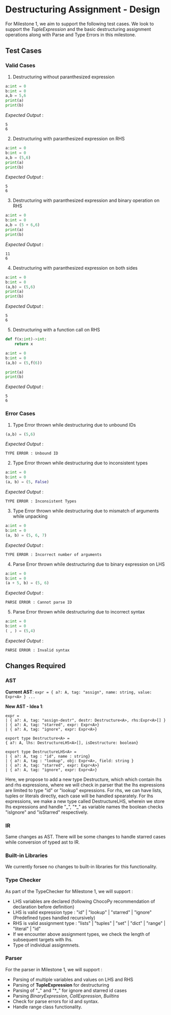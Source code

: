 # Destructuring Assignment - Design

For Milestone 1, we aim to support the following test cases. We look to support the *TupleExpression* and the basic destructuring assignment operations along with Parse and Type Errors in this milestone.

## Test Cases

### Valid Cases

1. Destructuring without paranthesized expression

```python
a:int = 0
b:int = 0
a,b = 5,6
print(a)
print(b)
```

_Expected Output_ : 
```
5
6
```

2. Destructuring with paranthesized expression on RHS


```python
a:int = 0
b:int = 0
a,b = (5,6)
print(a)
print(b)
```

_Expected Output_ : 
```
5
6
```

3. Destructuring with paranthesized expression and binary operation on RHS

```python
a:int = 0
b:int = 0
a,b = (5 + 6,6)
print(a)
print(b)
```

_Expected Output_ : 
```
11
6
```

4. Destructuring with paranthesized expression on both sides

```python
a:int = 0
b:int = 0
(a,b) = (5,6)
print(a)
print(b)
```

_Expected Output_ : 
```
5
6
```

5. Destructuring with a function call on RHS

```python
def f(x:int)->int:
    return x

a:int = 0
b:int = 0
(a,b) = (5,f(6))

print(a)
print(b)
```

_Expected Output_ : 
```
5
6
```


### Error Cases

1. Type Error thrown while destructuring due to unbound IDs

```python
(a,b) = (5,6)
```

_Expected Output_ : 
```
TYPE ERROR : Unbound ID
```

2. Type Error thrown while destructuring due to inconsistent types

```python
a:int = 0
b:int = 0
(a, b) = (5, False)
```

_Expected Output_ : 
```
TYPE ERROR : Inconsistent Types
```

3. Type Error thrown while destructuring due to mismatch of arguments while unpacking

```python
a:int = 0
b:int = 0
(a, b) = (5, 6, 7)
```

_Expected Output_ : 
```
TYPE ERROR : Incorrect number of arguments
```


4. Parse Error thrown while destructuring due to binary expression on LHS

```python
a:int = 0
b:int = 0
(a + 5, b) = (5, 6)
```

_Expected Output_ : 
```
PARSE ERROR : Cannot parse ID
```


5. Parse Error thrown while destructuring due to incorrect syntax

```python
a:int = 0
b:int = 0
( , ) = (5,4)
```

_Expected Output_ : 
```
PARSE ERROR : Invalid syntax
```


## Changes Required

### AST

**Current AST**:  ``` expr = { a?: A, tag: "assign", name: string, value: Expr<A> } ... ```

**New AST - Idea 1**:
```
expr = 
| { a?: A, tag: "assign-destr", destr: Destructure<A>, rhs:Expr<A>[] }
| { a?: A, tag: "starred", expr: Expr<A>}
| { a?: A, tag: "ignore", expr: Expr<A>}

export type Destructure<A> =
{ a?: A, lhs: DestructureLHS<A>[], isDestructure: boolean}

export type DestructureLHS<A> = 
| { a?: A, tag : "id", name : string}
| { a?: A, tag : "lookup", obj: Expr<A>, field: string }
| { a?: A, tag: "starred", expr: Expr<A>}
| { a?: A, tag: "ignore", expr: Expr<A>}

```
Here, we propose to add a new type Destructure, which which contain lhs and rhs expressions, where we will check in parser that the lhs expressions are limited to type "id" or "lookup" expressions. For rhs, we can have lists, tuples or literals directly, each case will be handled spearately. 
For lhs expressions, we make a new type called DestructureLHS, wherein we store lhs expressions and handle "\_", "\*\_" as variable names the boolean checks "isIgnore" and "isStarred" respectively.

### IR
Same changes as AST. There will be some changes to handle starred cases while conversion of typed ast to IR.


### Built-in Libraries
We currently forsee no changes to built-in libraries for this functionality.

### Type Checker
As part of the TypeChecker for Milestone 1, we will support : 

- LHS variables are declared (following ChocoPy recommendation of declaration before definition)
- LHS is valid expression type : "id" | "lookup" | "starred" | "ignore" (Predefined types handled recursively)
- RHS is valid assignment type : "lists" | "tuples" | "set" | "dict" | "range" | "literal" | "id"
- If we encounter above assignment types, we check the length of subsequent targets with lhs.
- Type of individual assignmnets.

### Parser
For the parser in Milestone 1, we will support : 

- Parsing of multiple variables and values on LHS and RHS
- Parsing of **TupleExpression** for destructuring
- Parsing of "\_" and "\*\_" for ignore and starred id cases 
- Parsing *BinaryExpression*, *CallExpression*, *Builtins* 
- Check for parse errors for id and syntax.
- Handle range class functionality.


